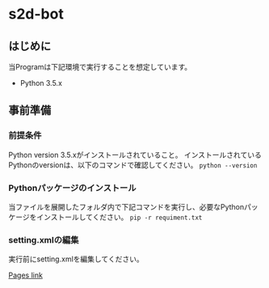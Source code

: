 # s2d-bot
## はじめに
当Programは下記環境で実行することを想定しています。
- Python 3.5.x

## 事前準備
### 前提条件
Python version 3.5.xがインストールされていること。
インストールされているPythonのversionは、以下のコマンドで確認してください。
`python --version`

### Pythonパッケージのインストール
当ファイルを展開したフォルダ内で下記コマンドを実行し、必要なPythonパッケージをインストールしてください。
`pip -r requiment.txt`

### setting.xmlの編集
実行前にsetting.xmlを編集してください。

[Pages link](https://piroshi303.github.io/s2d-bot/)
